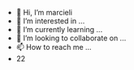 - 👋 Hi, I’m marcieli
- 👀 I’m interested in ...
- 🌱 I’m currently learning ...
- 💞️ I’m looking to collaborate on ...
- 📫 How to reach me ...
- 22

<!---
marcicomendo/marcicomendo is a ✨ special ✨ repository because its `README.md` (this file) appears on your GitHub profile.
You can click the Preview link to take a look at your changes.
--->
